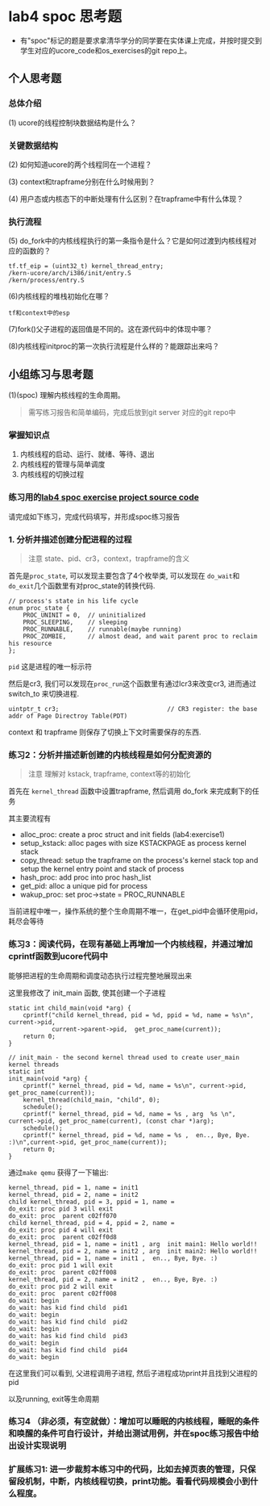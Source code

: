 # lab4 spoc 思考题

- 有"spoc"标记的题是要求拿清华学分的同学要在实体课上完成，并按时提交到学生对应的ucore_code和os_exercises的git repo上。

## 个人思考题

### 总体介绍

(1) ucore的线程控制块数据结构是什么？

### 关键数据结构

(2) 如何知道ucore的两个线程同在一个进程？

(3) context和trapframe分别在什么时候用到？

(4) 用户态或内核态下的中断处理有什么区别？在trapframe中有什么体现？

### 执行流程

(5) do_fork中的内核线程执行的第一条指令是什么？它是如何过渡到内核线程对应的函数的？
```
tf.tf_eip = (uint32_t) kernel_thread_entry;
/kern-ucore/arch/i386/init/entry.S
/kern/process/entry.S
```

(6)内核线程的堆栈初始化在哪？
```
tf和context中的esp
```

(7)fork()父子进程的返回值是不同的。这在源代码中的体现中哪？

(8)内核线程initproc的第一次执行流程是什么样的？能跟踪出来吗？

## 小组练习与思考题

(1)(spoc) 理解内核线程的生命周期。

> 需写练习报告和简单编码，完成后放到git server 对应的git repo中

### 掌握知识点
1. 内核线程的启动、运行、就绪、等待、退出
2. 内核线程的管理与简单调度
3. 内核线程的切换过程

### 练习用的[lab4 spoc exercise project source code](https://github.com/chyyuu/ucore_lab/tree/master/related_info/lab4/lab4-spoc-discuss)


请完成如下练习，完成代码填写，并形成spoc练习报告

### 1. 分析并描述创建分配进程的过程

> 注意 state、pid、cr3，context，trapframe的含义

首先是`proc_state`, 可以发现主要包含了4个枚举类, 可以发现在
`do_wait`和`do_exit`几个函数里有对proc_state的转换代码.
```
// process's state in his life cycle
enum proc_state {
    PROC_UNINIT = 0,  // uninitialized
    PROC_SLEEPING,    // sleeping
    PROC_RUNNABLE,    // runnable(maybe running)
    PROC_ZOMBIE,      // almost dead, and wait parent proc to reclaim his resource
};
```

`pid` 这是进程的唯一标示符

然后是cr3, 我们可以发现在`proc_run`这个函数里有通过lcr3来改变cr3, 进而通过switch_to
来切换进程.

```
uintptr_t cr3;                              // CR3 register: the base addr of Page Directroy Table(PDT)
```

context 和 trapframe 则保存了切换上下文时需要保存的东西.



### 练习2：分析并描述新创建的内核线程是如何分配资源的

> 注意 理解对 kstack, trapframe, context等的初始化

首先在 `kernel_thread` 函数中设置trapframe, 然后调用 do_fork 来完成剩下的任务

其主要流程有

*   alloc_proc:   create a proc struct and init fields (lab4:exercise1)
*   setup_kstack: alloc pages with size KSTACKPAGE as process kernel stack
*   copy_thread:  setup the trapframe on the  process's kernel stack top and
    setup the kernel entry point and stack of process
*   hash_proc:    add proc into proc hash_list
*   get_pid:      alloc a unique pid for process
*   wakup_proc:   set proc->state = PROC_RUNNABLE



当前进程中唯一，操作系统的整个生命周期不唯一，在get_pid中会循环使用pid，耗尽会等待

### 练习3：阅读代码，在现有基础上再增加一个内核线程，并通过增加cprintf函数到ucore代码中
能够把进程的生命周期和调度动态执行过程完整地展现出来

这里我修改了 init_main 函数, 使其创建一个子进程

```
static int child_main(void *arg) {
    cprintf("child kernel_thread, pid = %d, ppid = %d, name = %s\n", current->pid,
    		current->parent->pid,  get_proc_name(current));
    return 0;
}

// init_main - the second kernel thread used to create user_main kernel threads
static int
init_main(void *arg) {
    cprintf(" kernel_thread, pid = %d, name = %s\n", current->pid, get_proc_name(current));
    kernel_thread(child_main, "child", 0);
	schedule();
    cprintf(" kernel_thread, pid = %d, name = %s , arg  %s \n", current->pid, get_proc_name(current), (const char *)arg);
	schedule();
    cprintf(" kernel_thread, pid = %d, name = %s ,  en.., Bye, Bye. :)\n",current->pid, get_proc_name(current));
    return 0;
}
```

通过`make qemu` 获得了一下输出:
```
kernel_thread, pid = 1, name = init1
kernel_thread, pid = 2, name = init2
child kernel_thread, pid = 3, ppid = 1, name =
do_exit: proc pid 3 will exit
do_exit: proc  parent c02ff070
child kernel_thread, pid = 4, ppid = 2, name =
do_exit: proc pid 4 will exit
do_exit: proc  parent c02ff0d8
kernel_thread, pid = 1, name = init1 , arg  init main1: Hello world!!
kernel_thread, pid = 2, name = init2 , arg  init main2: Hello world!!
kernel_thread, pid = 1, name = init1 ,  en.., Bye, Bye. :)
do_exit: proc pid 1 will exit
do_exit: proc  parent c02ff008
kernel_thread, pid = 2, name = init2 ,  en.., Bye, Bye. :)
do_exit: proc pid 2 will exit
do_exit: proc  parent c02ff008
do_wait: begin
do_wait: has kid find child  pid1
do_wait: begin
do_wait: has kid find child  pid2
do_wait: begin
do_wait: has kid find child  pid3
do_wait: begin
do_wait: has kid find child  pid4
do_wait: begin
```
在这里我们可以看到, 父进程调用子进程, 然后子进程成功print并且找到父进程的pid

以及running, exit等生命周期

### 练习4 （非必须，有空就做）：增加可以睡眠的内核线程，睡眠的条件和唤醒的条件可自行设计，并给出测试用例，并在spoc练习报告中给出设计实现说明

### 扩展练习1: 进一步裁剪本练习中的代码，比如去掉页表的管理，只保留段机制，中断，内核线程切换，print功能。看看代码规模会小到什么程度。
